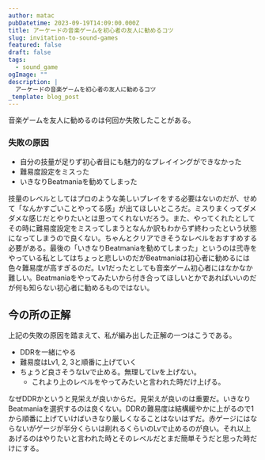 ```yaml
---
author: matac
pubDatetime: 2023-09-19T14:09:00.000Z
title: アーケードの音楽ゲームを初心者の友人に勧めるコツ
slug: invitation-to-sound-games
featured: false
draft: false
tags:
  - sound_game
ogImage: ""
description: |
  アーケードの音楽ゲームを初心者の友人に勧めるコツ
_template: blog_post
---
```


音楽ゲームを友人に勧めるのは何回か失敗したことがある。

### 失敗の原因

- 自分の技量が足りず初心者目にも魅力的なプレイイングができなかった
- 難易度設定をミスった
- いきなりBeatmaniaを勧めてしまった

技量のレベルとしてはプロのような美しいプレイをする必要はないのだが、せめて「なんかすごいことやってる感」が出てほしいところだ。ミスりまくってダメダメな感じだとやりたいとは思ってくれないだろう。また、やってくれたとしてその時に難易度設定をミスってしまうとなんか訳もわからず終わったという状態になってしまうので良くない。ちゃんとクリアできそうなレベルをおすすめする必要がある。最後の「いきなりBeatmaniaを勧めてしまった」というのは弐寺をやっている私としてはちょっと悲しいのだがBeatmaniaは初心者に勧めるには色々難易度が高すぎるのだ。Lv1だったとしても音楽ゲーム初心者にはなかなか難しい。Beatmaniaをやってみたいから付き合ってほしいとかであればいいのだが何も知らない初心者に勧めるものではない。

## 今の所の正解

上記の失敗の原因を踏まえて、私が編み出した正解の一つはこうである。

- DDRを一緒にやる
- 難易度はLv1, 2, 3と順番に上げていく
- ちょうど良さそうなLvで止める。無理してLvを上げない。
  - これより上のレベルをやってみたいと言われた時だけ上げる。

なぜDDRかというと見栄えが良いからだ。見栄えが良いのは重要だ。いきなりBeatmaniaを選択するのは良くない。DDRの難易度は結構緩やかに上がるので1から順番に上げていけばいきなり厳しくなることはないはずだ。赤ゲージにはならないがゲージが半分くらいは削れるくらいのLvで止めるのが良い。それ以上あげるのはやりたいと言われた時とそのレベルだとまだ簡単そうだと思った時だけにする。
